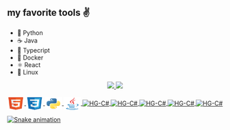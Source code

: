 
## my favorite tools ✌

- 🐍 Python
- ☕  Java
- 📜 Typecript
- 🐋 Docker
- ⚛️  React 
- 🐧 Linux


<div align="center">
  <a href="https://github.com/gustavodias24">
    <img height="120" src="https://github-readme-stats.vercel.app/api?username=gustavodias24&show_icons=true&theme=radical&include_all_commits=true&count_private=true"/>
    <img height="120" src="https://github-readme-stats.vercel.app/api/top-langs/?username=gustavodias24&layout=compact&card_width=100&langs_count=7&theme=radical"/>
</div>

</div>
<div style="display: inline_block" align="center"><br>
  <img align="center" alt="HG-HTML" height="30" width="40" src="https://raw.githubusercontent.com/devicons/devicon/master/icons/html5/html5-original.svg">
  <img align="center" alt="HG-CSS" height="30" width="40" src="https://raw.githubusercontent.com/devicons/devicon/master/icons/css3/css3-original.svg">
  <img align="center" alt="HG-Python" height="30" width="40" src="https://raw.githubusercontent.com/devicons/devicon/master/icons/python/python-original.svg">
  <img align="center" alt="HG-DOCKER" height="30" width="40" src="https://raw.githubusercontent.com/devicons/devicon/master/icons/java/java-original.svg">
  <img align="center" alt="HG-C#" height="30" width="30" src="https://cdn-icons-png.flaticon.com/512/919/919853.png">
  <img align="center" alt="HG-C#" height="30" width="30" src="https://upload.wikimedia.org/wikipedia/commons/thumb/a/a7/React-icon.svg/800px-React-   icon.svg.png">
   <img align="center" alt="HG-C#" height="30" width="30" src="https://upload.wikimedia.org/wikipedia/commons/7/74/Kotlin_Icon.png">
   <img align="center" alt="HG-C#" height="45" width="45" src="https://brandlogos.net/wp-content/uploads/2021/09/bootstrap-logo.png">
   <img align="center" alt="HG-C#" height="30" width="30" src="https://cdn-icons-png.flaticon.com/512/6124/6124995.png">
  
</div>

![Snake animation](https://github.com/cleice-farias/cleice-farias/blob/output/github-contribution-grid-snake.svg)
